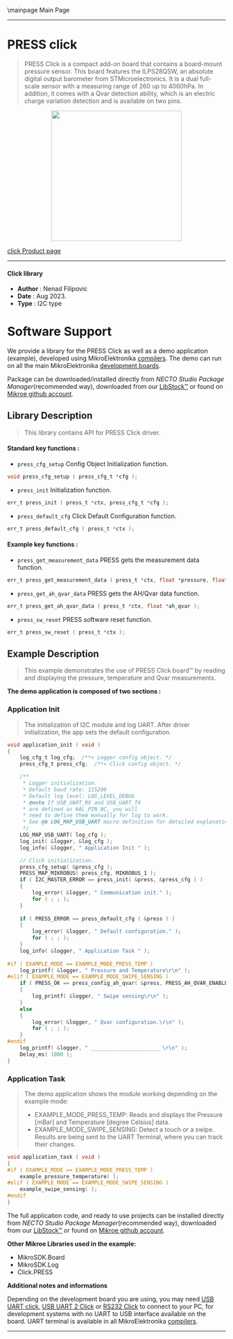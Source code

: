 \mainpage Main Page

---
# PRESS click

> PRESS Click is a compact add-on board that contains a board-mount pressure sensor. This board features the ILPS28QSW, an absolute digital output barometer from STMicroelectronics. It is a dual full-scale sensor with a measuring range of 260 up to 4060hPa. In addition, it comes with a Qvar detection ability, which is an electric charge variation detection and is available on two pins.

<p align="center">
  <img src="https://download.mikroe.com/images/click_for_ide/press_click.png" height=300px>
</p>

[click Product page](https://www.mikroe.com/press-click)

---


#### Click library

- **Author**        : Nenad Filipovic
- **Date**          : Aug 2023.
- **Type**          : I2C type


# Software Support

We provide a library for the PRESS Click
as well as a demo application (example), developed using MikroElektronika
[compilers](https://www.mikroe.com/necto-studio).
The demo can run on all the main MikroElektronika [development boards](https://www.mikroe.com/development-boards).

Package can be downloaded/installed directly from *NECTO Studio Package Manager*(recommended way), downloaded from our [LibStock&trade;](https://libstock.mikroe.com) or found on [Mikroe github account](https://github.com/MikroElektronika/mikrosdk_click_v2/tree/master/clicks).

## Library Description

> This library contains API for PRESS Click driver.

#### Standard key functions :

- `press_cfg_setup` Config Object Initialization function.
```c
void press_cfg_setup ( press_cfg_t *cfg );
```

- `press_init` Initialization function.
```c
err_t press_init ( press_t *ctx, press_cfg_t *cfg );
```

- `press_default_cfg` Click Default Configuration function.
```c
err_t press_default_cfg ( press_t *ctx );
```

#### Example key functions :

- `press_get_measurement_data` PRESS gets the measurement data function.
```c
err_t press_get_measurement_data ( press_t *ctx, float *pressure, float *temperature );
```

- `press_get_ah_qvar_data` PRESS gets the AH/Qvar data function.
```c
err_t press_get_ah_qvar_data ( press_t *ctx, float *ah_qvar );
```

- `press_sw_reset` PRESS software reset function.
```c
err_t press_sw_reset ( press_t *ctx );

```

## Example Description

> This example demonstrates the use of PRESS Click board™ by reading and displaying
> the pressure, temperature and Qvar measurements.

**The demo application is composed of two sections :**

### Application Init

> The initialization of I2C module and log UART.
> After driver initialization, the app sets the default configuration.

```c
void application_init ( void ) 
{
    log_cfg_t log_cfg;  /**< Logger config object. */
    press_cfg_t press_cfg;  /**< Click config object. */

    /** 
     * Logger initialization.
     * Default baud rate: 115200
     * Default log level: LOG_LEVEL_DEBUG
     * @note If USB_UART_RX and USB_UART_TX 
     * are defined as HAL_PIN_NC, you will 
     * need to define them manually for log to work. 
     * See @b LOG_MAP_USB_UART macro definition for detailed explanation.
     */
    LOG_MAP_USB_UART( log_cfg );
    log_init( &logger, &log_cfg );
    log_info( &logger, " Application Init " );

    // Click initialization.
    press_cfg_setup( &press_cfg );
    PRESS_MAP_MIKROBUS( press_cfg, MIKROBUS_1 );
    if ( I2C_MASTER_ERROR == press_init( &press, &press_cfg ) ) 
    {
        log_error( &logger, " Communication init." );
        for ( ; ; );
    }
    
    if ( PRESS_ERROR == press_default_cfg ( &press ) )
    {
        log_error( &logger, " Default configuration." );
        for ( ; ; );
    }
    log_info( &logger, " Application Task " );
    
#if ( EXAMPLE_MODE == EXAMPLE_MODE_PRESS_TEMP )
    log_printf( &logger, " Pressure and Temperature\r\n" );
#elif ( EXAMPLE_MODE == EXAMPLE_MODE_SWIPE_SENSING )
    if ( PRESS_OK == press_config_ah_qvar( &press, PRESS_AH_QVAR_ENABLE ) )
    {
        log_printf( &logger, " Swipe sensing\r\n" );
    }
    else
    {
        log_error( &logger, " Qvar configuration.\r\n" );
        for ( ; ; );
    }
#endif
    log_printf( &logger, " ______________________ \r\n" );
    Delay_ms( 1000 );
}
```

### Application Task

> The demo application shows the module working depending on the example mode:
> - EXAMPLE_MODE_PRESS_TEMP: Reads and displays the Pressure [mBar] and Temperature [degree Celsius] data.
> - EXAMPLE_MODE_SWIPE_SENSING: Detect a touch or a swipe.
> Results are being sent to the UART Terminal, where you can track their changes.

```c
void application_task ( void ) 
{
#if ( EXAMPLE_MODE == EXAMPLE_MODE_PRESS_TEMP )
    example_pressure_temperature( );
#elif ( EXAMPLE_MODE == EXAMPLE_MODE_SWIPE_SENSING )
    example_swipe_sensing( );
#endif
}
```

The full application code, and ready to use projects can be installed directly from *NECTO Studio Package Manager*(recommended way), downloaded from our [LibStock&trade;](https://libstock.mikroe.com) or found on [Mikroe github account](https://github.com/MikroElektronika/mikrosdk_click_v2/tree/master/clicks).

**Other Mikroe Libraries used in the example:**

- MikroSDK.Board
- MikroSDK.Log
- Click.PRESS

**Additional notes and informations**

Depending on the development board you are using, you may need
[USB UART click](https://www.mikroe.com/usb-uart-click),
[USB UART 2 Click](https://www.mikroe.com/usb-uart-2-click) or
[RS232 Click](https://www.mikroe.com/rs232-click) to connect to your PC, for
development systems with no UART to USB interface available on the board. UART
terminal is available in all MikroElektronika
[compilers](https://shop.mikroe.com/compilers).

---
